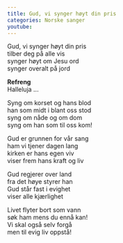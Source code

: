 ```yaml
---
title: Gud, vi synger høyt din pris
categories: Norske sanger
youtube:  
---
```


Gud, vi synger høyt din pris  
tilber deg på alle vis  
synger høyt om Jesu ord  
synger overalt på jord

**Refreng**  
Halleluja ...

Syng om korset og hans blod  
han som midt i blant oss stod  
syng om nåde og om dom  
syng om han som til oss kom!

Gud er grunnen for vår sang  
ham vi tjener dagen lang  
kirken er hans egen viv  
viser frem hans kraft og liv

Gud regjerer over land  
fra det høye styrer han  
Gud står fast i evighet  
viser alle kjærlighet

Livet flyter bort som vann  
søk ham mens du ennå kan!  
Vi skal også selv forgå  
men til evig liv oppstå!
